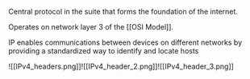 
Central protocol in the suite that forms the foundation of the internet.

Operates on network layer 3 of the [[OSI Model]].

IP enables communications between devices on different networks by providing a standardized way to identify and locate hosts

![[IPv4_headers.png]]![[IPv4_header_2.png]]![[IPv4_header_3.png]]